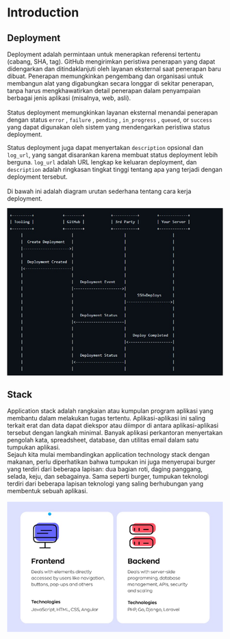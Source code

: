 # Introduction

## Deployment
Deployment adalah permintaan untuk menerapkan referensi tertentu (cabang, SHA, tag). GitHub mengirimkan peristiwa penerapan yang dapat didengarkan dan ditindaklanjuti oleh layanan eksternal saat penerapan baru dibuat. Penerapan memungkinkan pengembang dan organisasi untuk membangun alat yang digabungkan secara longgar di sekitar penerapan, tanpa harus mengkhawatirkan detail penerapan dalam penyampaian berbagai jenis aplikasi (misalnya, web, asli). <br>
<br> Status deployment memungkinkan layanan eksternal menandai penerapan dengan status `error` , `failure` , `pending` , `in_progress` , `queued`, or `success` yang dapat digunakan oleh sistem yang mendengarkan peristiwa status deployment. <br>

Status deployment juga dapat menyertakan `description` opsional dan `log_url`, yang sangat disarankan karena membuat status deployment lebih berguna. `log_url` adalah URL lengkap ke keluaran deployment, dan `description` adalah ringkasan tingkat tinggi tentang apa yang terjadi dengan deployment tersebut. <br>
<br> 
Di bawah ini adalah diagram urutan sederhana tentang cara kerja deployment. <br>

![screenshot](diagram.png.jpg) <br>
## Stack
  Application stack adalah rangkaian atau kumpulan program aplikasi yang membantu dalam melakukan tugas tertentu. Aplikasi-aplikasi ini saling terkait erat dan data dapat diekspor atau diimpor di antara aplikasi-aplikasi tersebut dengan langkah minimal. Banyak aplikasi perkantoran menyertakan pengolah kata, spreadsheet, database, dan utilitas email dalam satu tumpukan aplikasi. <br> 
  Sejauh kita mulai membandingkan application technology stack dengan makanan, perlu diperhatikan bahwa tumpukan ini juga menyerupai burger yang terdiri dari beberapa lapisan: dua bagian roti, daging panggang, selada, keju, dan sebagainya. Sama seperti burger, tumpukan teknologi terdiri dari beberapa lapisan teknologi yang saling berhubungan yang membentuk sebuah aplikasi. <br>
  <br>
  ![screenshot](AS1.jpg) <br>
  
